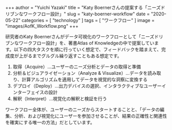 +++
author = "Yuichi Yazaki"
title = "Katy Boernerさんの提案する「ニーズドリブンなワークフロー設計」"
slug = "katy-boerner-workflow"
date = "2020-05-22"
categories = [
    "technology"
]
tags = [
    "ワークフロー"
]
image = "images/AofK_Workflow.png"
+++

研究者のKaty Boernerさんがデータ可視化のワークフローとして「ニーズドリブンなワークフロー設計」を、著書Atlas of Knowledgeの中で提案しています。以下の四大タスクを順に行っていく想定で、フィードバックを踏まえて、完成度が上がるまでグルグル繰り返すこともある想定です。

1. 取得（Acquire）…ユーザーのニーズ分析とデータの取得と準備
2. 分析＆ビジュアライゼーション（Analyze & Visualize）…データを読み取り、計算アルゴリズムを適用してデータを視覚的な洞察に変換する
3. デプロイ（Deploy）…出力デバイスの選択、インタラクティブなユーザーインターフェイスの設計
4. 解釈（Interpret）…視覚化の解釈と検証を行う

ワークフロー全体が、ユーザーのニーズからスタートすることと、「データの編集、分析、および視覚化にユーザーを参加させることが、結果の正確性と関連性を確実にする唯一の方法」だとしています。
